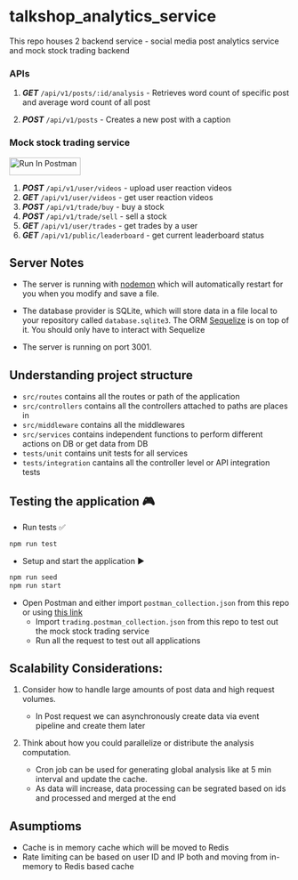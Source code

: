 # talkshop_analytics_service
This repo houses 2 backend service - social media post analytics service and mock stock trading backend

### APIs
1. **_GET_** `/api/v1/posts/:id/analysis` - Retrieves word count of specific post and average word count of all post

1. **_POST_** `/api/v1/posts` - Creates a new post with a caption

### Mock stock trading service
[<img src="https://run.pstmn.io/button.svg" alt="Run In Postman" style="width: 128px; height: 32px;">](https://app.getpostman.com/run-collection/11273162-7fd503e7-f8dc-46ef-9861-0029147dec90?action=collection%2Ffork&source=rip_markdown&collection-url=entityId%3D11273162-7fd503e7-f8dc-46ef-9861-0029147dec90%26entityType%3Dcollection%26workspaceId%3D23b2cc40-0e40-4074-9f28-d84c3c95dc5b)

1. **_POST_** `/api/v1/user/videos` - upload user reaction videos
1. **_GET_** `/api/v1/user/videos` - get user reaction videos
1. **_POST_** `/api/v1/trade/buy` - buy a stock
1. **_POST_** `/api/v1/trade/sell` - sell a stock
1. **_GET_** `/api/v1/user/trades` - get trades by a user
1. **_GET_** `/api/v1/public/leaderboard` - get current leaderboard status

## Server Notes

- The server is running with [nodemon](https://nodemon.io/) which will automatically restart for you when you modify and save a file.

- The database provider is SQLite, which will store data in a file local to your repository called `database.sqlite3`. The ORM [Sequelize](http://docs.sequelizejs.com/) is on top of it. You should only have to interact with Sequelize

- The server is running on port 3001.

## Understanding project structure
- `src/routes` contains all the routes or path of the application
- `src/controllers` contains all the controllers attached to paths are places in
- `src/middleware` contains all the middlewares
- `src/services` contains independent functions to perform different actions on DB or get data from DB
- `tests/unit` contains unit tests for all services
- `tests/integration` cantains all the controller level or API integration tests

## Testing the application 🎮
- Run tests ✅
```sh
npm run test
```
- Setup and start the application ▶️
```sh
npm run seed
npm run start
```
- Open Postman and either import `postman_collection.json` from this repo or using [this link](https://api.postman.com/collections/11273162-39463a32-fff1-4d03-bfba-e82bbc7c4419?access_key=PMAT-01HMYNRPFM3HC6886B7BG84MZ8)
  - Import `trading.postman_collection.json` from this repo to test out the mock stock trading service
  - Run all the request to test out all applications

## Scalability Considerations:

1. Consider how to handle large amounts of post data and high request volumes.
    - In Post request we can asynchronously create data via event pipeline and create them later

1. Think about how you could parallelize or distribute the analysis computation.
    -  Cron job can be used for generating global analysis like at 5 min interval and update the cache.
    - As data will increase, data processing can be segrated based on ids and processed and merged at the end

## Asumptioms
- Cache is in memory cache which will be moved to Redis
- Rate limiting can be based on user ID and IP both and moving from in-memory to Redis based cache